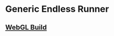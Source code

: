 <h1>Generic Endless Runner</h1>
 <h2> 
  <a href="https://skyroy.itch.io/generic-endless-runner">WebGL Build</a>
 </h2>
